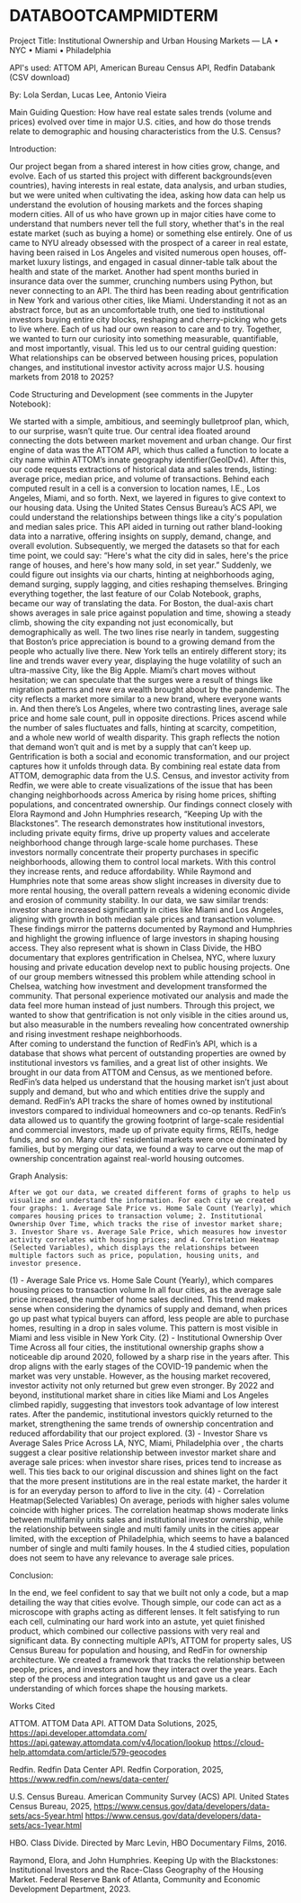 # DATABOOTCAMPMIDTERM
Project Title: Institutional Ownership and Urban Housing Markets — LA • NYC • Miami • Philadelphia

API's used: ATTOM API, American Bureau Census API, Redfin Databank (CSV download)

By: Lola Serdan, Lucas Lee, Antonio Vieira

Main Guiding Question: How have real estate sales trends (volume and prices) evolved over time in major U.S. cities, and how do those trends relate to demographic and housing characteristics from the U.S. Census?

Introduction:

Our project began from a shared interest in how cities grow, change, and evolve. Each of us started this project with different backgrounds(even countries), having interests in real estate, data analysis, and urban studies, but we were united when cultivating the idea, asking how data can help us understand the evolution of housing markets and the forces shaping modern cities. 
All of us who have grown up in major cities have come to understand that numbers never tell the full story, whether that's in the real estate market (such as buying a home) or something else entirely. One of us came to NYU already obsessed with the prospect of a career in real estate, having been raised in Los Angeles and visited numerous open houses, off-market luxury listings, and engaged in casual dinner-table talk about the health and state of the market. Another had spent months buried in insurance data over the summer, crunching numbers using Python, but never connecting to an API. The third has been reading about gentrification in New York and various other cities, like Miami. Understanding it not as an abstract force, but as an uncomfortable truth, one tied to institutional investors buying entire city blocks, reshaping and cherry-picking who gets to live where. Each of us had our own reason to care and to try. Together, we wanted to turn our curiosity into something measurable, quantifiable, and most importantly, visual. This led us to our central guiding question: What relationships can be observed between housing prices, population changes, and institutional investor activity across major U.S. housing markets from 2018 to 2025?

Code Structuring and Development (see comments in the Jupyter Notebook):

We started with a simple, ambitious, and seemingly bulletproof plan, which, to our surprise, wasn’t quite true. Our central idea floated around connecting the dots between market movement and urban change. Our first engine of data was the ATTOM API, which thus called a function to locate a city name within ATTOM’s innate geography identifier(GeoIDv4). After this, our code requests extractions of historical data and sales trends, listing: average price, median price, and volume of transactions. Behind each computed result in a cell is a conversion to location names, I.E., Los Angeles, Miami, and so forth. Next, we layered in figures to give context to our housing data. Using the United States Census Bureau’s ACS API, we could understand the relationships between things like a city's population and median sales price. This API aided in turning out rather bland-looking data into a narrative, offering insights on supply, demand, change, and overall evolution. Subsequently, we merged the datasets so that for each time point, we could say: “Here's what the city did in sales, here's the price range of houses, and here's how many sold, in set year.” Suddenly, we could figure out insights via our charts, hinting at neighborhoods aging, demand surging, supply lagging, and cities reshaping themselves.
Bringing everything together, the last feature of our Colab Notebook, graphs, became our way of translating the data. For Boston, the dual-axis chart shows averages in sale price against population and time, showing a steady climb, showing the city expanding not just economically, but demographically as well. The two lines rise nearly in tandem, suggesting that Boston’s price appreciation is bound to a growing demand from the people who actually live there. New York tells an entirely different story; its line and trends waver every year, displaying the huge volatility of such an ultra-massive City, like the Big Apple. Miami’s chart moves without hesitation; we can speculate that the surges were a result of things like migration patterns and new era wealth brought about by the pandemic. The city reflects a market more similar to a new brand, where everyone wants in. And then there’s Los Angeles, where two contrasting lines, average sale price and home sale count, pull in opposite directions. Prices ascend while the number of sales fluctuates and falls, hinting at scarcity, competition, and a whole new world of wealth disparity. This graph reflects the notion that demand won’t quit and is met by a supply that can’t keep up.
Gentrification is both a social and economic transformation, and our project captures how it unfolds through data. By combining real estate data from ATTOM, demographic data from the U.S. Census, and investor activity from Redfin, we were able to create visualizations of the issue that has been changing neighborhoods across America by rising home prices, shifting populations, and concentrated ownership. Our findings connect closely with Elora Raymond and John Humphries research,  “Keeping Up with the Blackstones”. The research demonstrates how institutional investors, including private equity firms, drive up property values and accelerate neighborhood change through large-scale home purchases. These investors normally concentrate their property purchases in specific neighborhoods, allowing them to control local markets. With this control they increase rents,  and reduce affordability. While Raymond and Humphries note that some areas show slight increases in diversity due to more rental housing, the overall pattern reveals a widening economic divide and erosion of community stability.
In our data, we saw similar trends: investor share increased significantly in cities like Miami and Los Angeles, aligning with growth in both median sale prices and transaction volume. These findings mirror the patterns documented by Raymond and Humphries and highlight the growing influence of large investors in shaping housing access. They also represent what is shown in Class Divide, the HBO documentary that explores gentrification in Chelsea, NYC, where luxury housing and private education develop next to public housing projects. One of our group members witnessed this problem while attending school in Chelsea, watching how investment and development transformed the community. That personal experience motivated our analysis and made the data feel more human instead of just numbers. Through this project, we wanted to show that gentrification is not only visible in the cities around us, but also measurable in the numbers revealing how concentrated ownership and rising investment reshape neighborhoods.  
After coming to understand the function of RedFin’s API, which is a database that shows what percent of outstanding properties are owned by institutional investors vs families, and a great list of other insights. We brought in our data from ATTOM and Census, as we mentioned before. RedFin’s data helped us understand that the housing market isn’t just about supply and demand, but who and which entities drive the supply and demand. RedFin’s API tracks the share of homes owned by institutional investors compared to individual homeowners and co-op tenants. RedFin’s data allowed us to quantify the growing footprint of large-scale residential and commercial investors, made up of private equity firms, REITs, hedge funds, and so on. Many cities' residential markets were once dominated by families, but by merging our data, we found a way to carve out the map of ownership concentration against real-world housing outcomes.

Graph Analysis:

	After we got our data, we created different forms of graphs to help us visualize and understand the information. For each city we created four graphs: 1. Average Sale Price vs. Home Sale Count (Yearly), which compares housing prices to transaction volume; 2. Institutional Ownership Over Time, which tracks the rise of investor market share; 3. Investor Share vs. Average Sale Price, which measures how investor activity correlates with housing prices; and 4. Correlation Heatmap (Selected Variables), which displays the relationships between multiple factors such as price, population, housing units, and investor presence. 
(1) - Average Sale Price vs. Home Sale Count (Yearly), which compares housing prices to transaction volume
In all four cities, as the average sale price increased, the number of home sales declined. This trend makes sense when considering the dynamics of supply and demand, when prices go up past what typical buyers can afford, less people are able to purchase homes, resulting in a drop in sales volume. This pattern is most visible in Miami and less visible in New York City.
(2) - Institutional Ownership Over Time
Across all four cities, the institutional ownership graphs show a noticeable dip around 2020, followed by a sharp rise in the years after. This drop aligns with the early stages of the COVID-19 pandemic when the market was very unstable. However, as the housing market recovered, investor activity not only returned but grew even stronger. By 2022 and beyond, institutional market share in cities like Miami and Los Angeles climbed rapidly, suggesting that investors took advantage of low interest rates. After the pandemic, institutional investors quickly returned to the market, strengthening the same trends of ownership concentration and reduced affordability that our project explored.
(3) - Investor Share vs Average Sales Price
Across LA, NYC, Miami, Philadelphia over , the charts suggest a clear positive relationship between investor market share and average sale prices: when investor share rises, prices tend to increase as well. This ties back to our original discussion and shines light on the fact that the more present institutions are in the real estate market, the harder it is for an everyday person to afford to live in the city. 
(4)  - Correlation Heatmap(Selected Variables)
On average, periods with higher sales volume coincide with higher prices. The correlation heatmap shows moderate links between multifamily units sales and institutional investor ownership, while the relationship between single and multi family units in the cities appear limited, with the exception of Philadelphia, which seems to have a balanced number of single and multi family houses.
In the 4 studied cities, population does not seem to have any relevance to average sale prices. 

Conclusion:

In the end, we feel confident to say that we built not only a code, but a map detailing the way that cities evolve. Though simple, our code can act as a microscope with graphs acting as different lenses. It felt satisfying to run each cell, culminating our hard work into an astute, yet quiet finished product, which combined our collective passions with very real and significant data. By connecting multiple API’s, ATTOM for property sales, US Census Bureau for population and housing, and RedFin for ownership architecture. We created a framework that tracks the relationship between people, prices, and investors and how they interact over the years. Each step of the process and integration taught us and gave us a clear understanding of which forces shape the housing markets.





























Works Cited


ATTOM. ATTOM Data API. ATTOM Data Solutions, 2025, https://api.developer.attomdata.com/
	https://api.gateway.attomdata.com/v4/location/lookup
	https://cloud-help.attomdata.com/article/579-geocodes


Redfin. Redfin Data Center API. Redfin Corporation, 2025, https://www.redfin.com/news/data-center/

U.S. Census Bureau. American Community Survey (ACS) API. United States Census Bureau, 2025, 
https://www.census.gov/data/developers/data-sets/acs-5year.html
https://www.census.gov/data/developers/data-sets/acs-1year.html



HBO. Class Divide. Directed by Marc Levin, HBO Documentary Films, 2016.

Raymond, Elora, and John Humphries. Keeping Up with the Blackstones: Institutional Investors and the 
Race-Class Geography of the Housing Market. Federal Reserve Bank of Atlanta, Community and 
Economic Development Department, 2023. 


